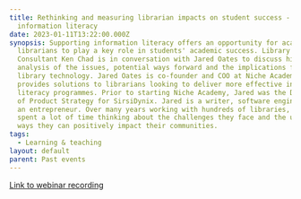 ```yaml
---
title: Rethinking and measuring librarian impacts on student success -
  information literacy
date: 2023-01-11T13:22:00.000Z
synopsis: Supporting information literacy offers an opportunity for academic
  librarians to play a key role in students' academic success. Library
  Consultant Ken Chad is in conversation with Jared Oates to discuss his
  analysis of the issues, potential ways forward and the implications for
  library technology. Jared Oates is co-founder and COO at Niche Academy, which
  provides solutions to librarians looking to deliver more effective information
  literacy programmes. Prior to starting Niche Academy, Jared was the Director
  of Product Strategy for SirsiDynix. Jared is a writer, software engineer, and
  an entrepreneur. Over many years working with hundreds of libraries, he’s
  spent a lot of time thinking about the challenges they face and the unique
  ways they can positively impact their communities.
tags:
  - Learning & teaching
layout: default
parent: Past events
---
```

[Link to webinar recording](https://www.youtube.com/watch?app=desktop&v=3O9ZRhB_dSs)
